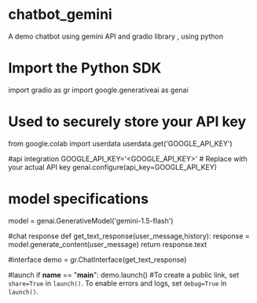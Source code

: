 # chatbot_gemini
A demo chatbot using gemini API and gradio library , using python

# Import the Python SDK
import gradio as gr
import google.generativeai as genai
# Used to securely store your API key
from google.colab import userdata
userdata.get('GOOGLE_API_KEY')

#api integration 
GOOGLE_API_KEY='<GOOGLE_API_KEY>' # Replace with your actual API key
genai.configure(api_key=GOOGLE_API_KEY)

# model specifications 
model = genai.GenerativeModel('gemini-1.5-flash')

#chat response
def get_text_response(user_message,history):
    response = model.generate_content(user_message)
    return response.text
    
#interface 
demo = gr.ChatInterface(get_text_response)

#launch 
if __name__ == "__main__":
    demo.launch() #To create a public link, set `share=True` in `launch()`. To enable errors and logs, set `debug=True` in `launch()`.
